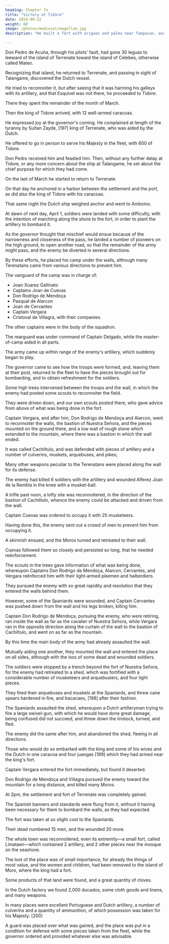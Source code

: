 ```yaml
---
heading: Chapter 7n
title: "Victory at Tidore"
date: 2024-09-22
weight: 60
image: /photos/medieval/magellan.jpg
description: "He built a fort with arigues and palms near Tampacan, and founded a Spanish settlement which he named Murcia"

---
```




Don Pedro de Acuña, through his pilots' fault, had gone 30 leguas to leeward of the island of Terrenate toward the island of Celebes, otherwise called Mateo. 

Recognizing that island, he returned to Terrenate, and passing in sight of Talangame, discovered the Dutch vessel.

He tried to reconnoiter it, but after seeing that it was harming his galleys with its artillery, and that Esquivel was not there, he proceeded to Tidore. 

There they spent the remainder of the month of March.

Then the king of Tidore arrived, with 12 well-armed caracoas. 

He expressed joy at the governor's coming. He complained at length of the tyranny by Sultan Zayde, [197] king of Terrenate, who was aided by the Dutch. 

He offered to go in person to serve his Majesty in the fleet, with 600 of Tidore.

Don Pedro received him and feasted him. Then, without any further delay at Tidore, or any more concern about the ship at Talangame, he set about the chief purpose for which they had come.

On the last of March he started to return to Terrenate.

On that day he anchored in a harbor between the settlement and the port, as did also the king of Tidore with his caracoas. 

That same night the Dutch ship weighed anchor and went to Amboino.

At dawn of next day, April 1, soldiers were landed with some difficulty, with the intention of marching along the shore to the fort, in order to plant the artillery to bombard it.

As the governor thought that mischief would ensue because of the narrowness and closeness of the pass, he landed a number of pioneers on the high ground, to open another road, so that the remainder of the army might pass, and the enemy be diverted in several directions.

By these efforts, he placed his camp under the walls, although many Terenatans came from various directions to prevent him.

The vanguard of the camp was in charge of:
- Joan Xuarez Gallinato
- Captains Joan de Cuevas
- Don Rodrigo de Mendoça
- Pasqual de Alarcon
- Joan de Cervantes
- Captain Vergara
- Cristoval de Villagra, with their companies.

The other captains were in the body of the squadron.

The rearguard was under command of Captain Delgado, while the master-of-camp aided in all parts.

The army came up within range of the enemy's artillery, which suddenly began to play.

The governor came to see how the troops were formed, and, leaving them at their post, returned to the fleet to have the pieces brought out for bombarding, and to obtain refreshment for the soldiers. 

Some high trees intervened between the troops and the wall, in which the enemy had posted some scouts to reconnoiter the field. 

They were driven down, and our own scouts posted there, who gave advice from above of what was being done in the fort.

Captain Vergara, and after him, Don Rodrigo de Mendoça and Alarcon, went to reconnoiter the walls, the bastion of Nuestra Señora, and the pieces mounted on the ground there, and a low wall of rough stone which extended to the mountain, where there was a bastion in which the wall ended.

It was called Cachiltulo, and was defended with pieces of artillery and a number of culverins, muskets, arquebuses, and pikes; 

Many other weapons peculiar to the Terenatans were placed along the wall for its defense. 

The enemy had killed 6 soldiers with the artillery and wounded Alferez Joan de la Rambla in the knee with a musket-ball.

 <!-- the Spaniards returned to the army. -->

A trifle past noon, a lofty site was reconnoitered, in the direction of the bastion of Cachiltulo, whence the enemy could be attacked and driven from the wall.

Captain Cuevas was ordered to occupy it with 25 musketeers.

Having done this, the enemy sent out a crowd of men to prevent him from occupying it.

A skirmish ensued, and the Moros turned and retreated to their wall. 

Cuevas followed them so closely and persisted so long, that he needed reënforcement. 

The scouts in the trees gave information of what was being done, whereupon Captains Don Rodrigo de Mendoça, Alarcon, Cervantes, and Vergara reënforced him with their light-armed pikemen and halberdiers.

They pursued the enemy with so great rapidity and resolution that they entered the walls behind them.

However, some of the Spaniards were wounded, and Captain Cervantes was pushed down from the wall and his legs broken, killing him.

Captain Don Rodrigo de Mendoça, pursuing the enemy, who were retiring, ran inside the wall as far as the cavalier of Nuestra Señora, while Vergara ran in the opposite direction along the curtain of the wall to the bastion of Cachiltulo, and went on as far as the mountain.

By this time the main body of the army had already assaulted the wall.

Mutually aiding one another, they mounted the wall and entered the place on all sides, although with the loss of some dead and wounded soldiers. 

The soldiers were stopped by a trench beyond the fort of Nuestra Señora, for the enemy had retreated to a shed, which was fortified with a considerable number of musketeers and arquebusiers, and four light pieces. 

They fired their arquebuses and muskets at the Spaniards, and threw cane spears hardened in fire, and bacacaes, [198] after their fashion.

The Spaniards assaulted the shed, whereupon a Dutch artilleryman trying to fire a large swivel-gun, with which he would have done great damage, being confused did not succeed, and threw down the linstock, turned, and fled. 

The enemy did the same after him, and abandoned the shed, fleeing in all directions.

Those who would do so embarked with the king and some of his wives and the Dutch in one caracoa and four juangas [199] which they had armed near the king's fort.

Captain Vergara entered the fort immediately, but found it deserted.

Don Rodrigo de Mendoça and Villagra pursued the enemy toward the mountain for a long distance, and killed many Moros. 

At 2pm, the settlement and fort of Terrenate was completely gained.

The Spanish banners and standards were flung from it, without it having been necessary for them to bombard the walls, as they had expected.

The fort was taken at so slight cost to the Spaniards.

Their dead numbered 15 men, and the wounded 20 more.

The whole town was reconnoitered, even its extremity—a small fort, called Limataen—which contained 2 artillery, and 2 other pieces near the mosque on the seashore.

The loot of the place was of small importance, for already the things of most value, and the women and children, had been removed to the island of Moro, where the king had a fort.

Some products of that land were found, and a great quantity of cloves. 

In the Dutch factory we found 2,000 ducados, some cloth goods and linens, and many weapons.

In many places were excellent Portuguese and Dutch artillery, a number of culverins and a quantity of ammunition, of which possession was taken for his Majesty. [200] 

A guard was placed over what was gained, and the place was put in a condition for defense with some pieces taken from the fleet, while the governor ordered and provided whatever else was advisable.

